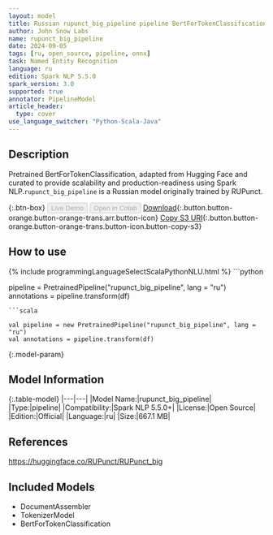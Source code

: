 ```yaml
---
layout: model
title: Russian rupunct_big_pipeline pipeline BertForTokenClassification from RUPunct
author: John Snow Labs
name: rupunct_big_pipeline
date: 2024-09-05
tags: [ru, open_source, pipeline, onnx]
task: Named Entity Recognition
language: ru
edition: Spark NLP 5.5.0
spark_version: 3.0
supported: true
annotator: PipelineModel
article_header:
  type: cover
use_language_switcher: "Python-Scala-Java"
---
```


## Description

Pretrained BertForTokenClassification, adapted from Hugging Face and curated to provide scalability and production-readiness using Spark NLP.`rupunct_big_pipeline` is a Russian model originally trained by RUPunct.

{:.btn-box}
<button class="button button-orange" disabled>Live Demo</button>
<button class="button button-orange" disabled>Open in Colab</button>
[Download](https://s3.amazonaws.com/auxdata.johnsnowlabs.com/public/models/rupunct_big_pipeline_ru_5.5.0_3.0_1725539410649.zip){:.button.button-orange.button-orange-trans.arr.button-icon}
[Copy S3 URI](s3://auxdata.johnsnowlabs.com/public/models/rupunct_big_pipeline_ru_5.5.0_3.0_1725539410649.zip){:.button.button-orange.button-orange-trans.button-icon.button-copy-s3}

## How to use



<div class="tabs-box" markdown="1">
{% include programmingLanguageSelectScalaPythonNLU.html %}
```python

pipeline = PretrainedPipeline("rupunct_big_pipeline", lang = "ru")
annotations =  pipeline.transform(df)   

```
```scala

val pipeline = new PretrainedPipeline("rupunct_big_pipeline", lang = "ru")
val annotations = pipeline.transform(df)

```
</div>

{:.model-param}
## Model Information

{:.table-model}
|---|---|
|Model Name:|rupunct_big_pipeline|
|Type:|pipeline|
|Compatibility:|Spark NLP 5.5.0+|
|License:|Open Source|
|Edition:|Official|
|Language:|ru|
|Size:|667.1 MB|

## References

https://huggingface.co/RUPunct/RUPunct_big

## Included Models

- DocumentAssembler
- TokenizerModel
- BertForTokenClassification